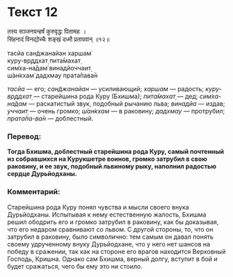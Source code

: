 # Текст 12

तस्य सञ्जनयन्हर्षं कुरुवृद्धः पितामहः ।  
सिंहनादं विनद्योच्चैः शङ्खं दध्मौ प्रतापवान् ॥१२॥

тасйа сан̃джанайан харшам̇  
куру-вр̣ддхат̣ пита̄махат̣  
сим̇ха-на̄дам̇ винадйоччаит̣  
ш́ан̇кхам̇ дадхмау прата̄пава̄н

_тасйа_ — его; _сан̃джанайан_ — усиливающий; _харшам_ — радость; _куру-вр̣ддхат̣_ — старейшина рода Куру (Бхишма); _пита̄махат̣_ — дед; _сим̇ха-на̄дам_ — раскатистый звук, подобный рычанию льва; _винадйа_ — издав; _уччаит̣_ — очень громко; _ш́ан̇кхам_ — в раковину; _дадхмау_ — протрубил; _прата̄па-ва̄н_ — доблестный.

### Перевод:

**Тогда Бхишма, доблестный старейшина рода Куру, самый почтенный из собравшихся на Курукшетре воинов, громко затрубил в свою раковину, и ее звук, подобный львиному рыку, наполнил радостью сердце Дурьйодханы.**

### Комментарий:

Старейшина рода Куру понял чувства и мысли своего внука Дурьйодханы. Испытывая к нему естественную жалость, Бхишма решил ободрить его и громко затрубил в раковину, как бы доказывая, что его недаром сравнивают со львом. С другой стороны, то, что он затрубил в раковину, было символично: тем самым он давал понять своему удрученному внуку Дурьйодхане, что у него нет шансов на победу в сражении, так как на стороне его врагов находится Верховный Господь, Кришна. Однако сам Бхишма, верный долгу, вступит в бой и будет сражаться, чего бы ему это ни стоило.